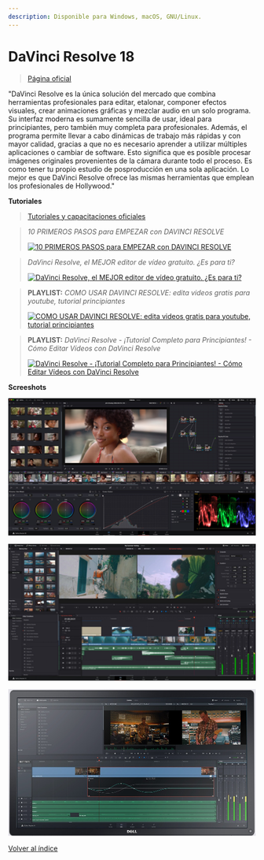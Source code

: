 ```yaml
---
description: Disponible para Windows, macOS, GNU/Linux.
---
```


# DaVinci Resolve 18

> [Página oficial](https://www.blackmagicdesign.com/mx/products/davinciresolve)

"DaVinci Resolve es la única solución del mercado que combina herramientas profesionales para editar, etalonar, componer efectos visuales, crear animaciones gráficas y mezclar audio en un solo programa. Su interfaz moderna es sumamente sencilla de usar, ideal para principiantes, pero también muy completa para profesionales. Además, el programa permite llevar a cabo dinámicas de trabajo más rápidas y con mayor calidad, gracias a que no es necesario aprender a utilizar múltiples aplicaciones o cambiar de software. Esto significa que es posible procesar imágenes originales provenientes de la cámara durante todo el proceso. Es como tener tu propio estudio de posproducción en una sola aplicación. Lo mejor es que DaVinci Resolve ofrece las mismas herramientas que emplean los profesionales de Hollywood."

**Tutoriales**

> [Tutoriales y capacitaciones oficiales](https://www.blackmagicdesign.com/mx/products/davinciresolve/training)

> _10 PRIMEROS PASOS para EMPEZAR con DAVINCI RESOLVE_&#x20;
>
> [![10 PRIMEROS PASOS para EMPEZAR con DAVINCI RESOLVE](https://img.youtube.com/vi/6KXyE9cmAhg/0.jpg)](https://www.youtube.com/watch?v=6KXyE9cmAhg)

> _DaVinci Resolve, el MEJOR editor de vídeo gratuito. ¿Es para ti?_&#x20;
>
> [![DaVinci Resolve, el MEJOR editor de vídeo gratuito. ¿Es para ti?](https://img.youtube.com/vi/8VNn1VvDYoM/0.jpg)](https://www.youtube.com/watch?v=8VNn1VvDYoM)

> **PLAYLIST:** _COMO USAR DAVINCI RESOLVE: edita videos gratis para youtube, tutorial principiantes_
>
> &#x20;[![COMO USAR DAVINCI RESOLVE: edita videos gratis para youtube, tutorial principiantes](https://img.youtube.com/vi/\_-16TLLFZrE/0.jpg)](https://www.youtube.com/playlist?list=PLu5LXaMUM\_E13kO9AEJ7K7pxKwCsy-HtH)

> **PLAYLIST:** _DaVinci Resolve - ¡Tutorial Completo para Principiantes! - Cómo Editar Vídeos con DaVinci Resolve_
>
> &#x20;[![DaVinci Resolve - ¡Tutorial Completo para Principiantes! - Cómo Editar Vídeos con DaVinci Resolve](https://img.youtube.com/vi/fr\_nPwQSBNM/0.jpg)](https://www.youtube.com/playlist?list=PLIPSHqXXl0xPD8fTLmZe10AK9NdDuVDZh)

**Screeshots**

![](<../.gitbook/assets/image (33).png>)

![](<../.gitbook/assets/image (2).png>)

![](<../.gitbook/assets/image (13).png>)





[Volver al índice](../introduccion/contenidos.md)
